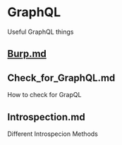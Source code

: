 # GraphQL
Useful GraphQL things
## [Burp.md](https://github.com/chxsec/GraphQL/blob/main/Burp.md)
## Check_for_GraphQL.md
How to check for GrapQL
## Introspection.md
Different Introspecion Methods
